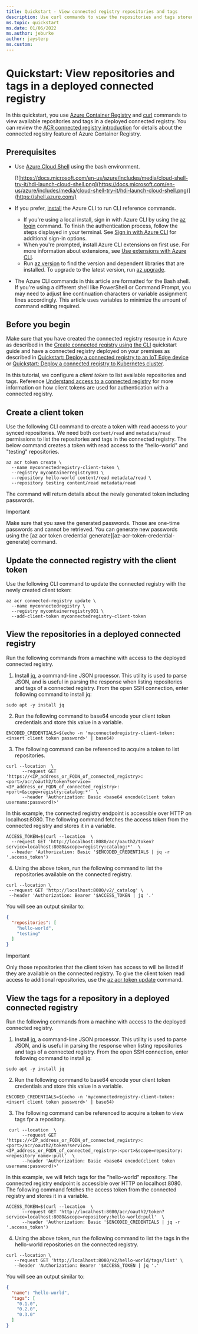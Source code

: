 ```yaml
---
title: Quickstart - View connected registry repositories and tags
description: Use curl commands to view the repositories and tags stored in a deployed connected registry.
ms.topic: quickstart
ms.date: 01/06/2022
ms.author: jeburke
author: jaysterp
ms.custom:
---
```


# Quickstart: View repositories and tags in a deployed connected registry

In this quickstart, you use [Azure Container Registry][container-registry-intro] and [curl](https://curl.se/) commands to view available repositories and tags in a deployed connected registry. You can review the [ACR connected registry introduction](intro-connected-registry.md) for details about the connected registry feature of Azure Container Registry.

## Prerequisites

- Use [Azure Cloud Shell](https://docs.microsoft.com/en-us/azure/cloud-shell/quickstart) using the bash environment.
  
  [![https://docs.microsoft.com/en-us/azure/includes/media/cloud-shell-try-it/hdi-launch-cloud-shell.png](https://docs.microsoft.com/en-us/azure/includes/media/cloud-shell-try-it/hdi-launch-cloud-shell.png)](https://shell.azure.com/)
- If you prefer, [install](https://docs.microsoft.com/en-us/cli/azure/install-azure-cli) the Azure CLI to run CLI reference commands.
  - If you're using a local install, sign in with Azure CLI by using the [az login](https://docs.microsoft.com/en-us/cli/azure/reference-index#az_login) command. To finish the authentication process, follow the steps displayed in your terminal. See [Sign in with Azure CLI](https://docs.microsoft.com/en-us/cli/azure/authenticate-azure-cli) for additional sign-in options.
  - When you're prompted, install Azure CLI extensions on first use. For more information about extensions, see [Use extensions with Azure CLI](https://docs.microsoft.com/en-us/cli/azure/azure-cli-extensions-overview).
  - Run [az version](https://docs.microsoft.com/en-us/cli/azure/reference-index?#az_version) to find the version and dependent libraries that are installed. To upgrade to the latest version, run [az upgrade](https://docs.microsoft.com/en-us/cli/azure/reference-index?#az_upgrade).
- The Azure CLI commands in this article are formatted for the Bash shell. If you're using a different shell like PowerShell or Command Prompt, you may need to adjust line continuation characters or variable assignment lines accordingly. This article uses variables to minimize the amount of command editing required.

## Before you begin

Make sure that you have created the connected registry resource in Azure as described in the [Create connected registry using the CLI][quickstart-connected-registry-cli] quickstart guide and have a connected registry deployed on your premises as described in [Quickstart: Deploy a connected registry to an IoT Edge device](quickstart-deploy-connected-registry-iot-edge-cli.md) or [Quickstart: Deploy a connected registry to Kubernetes cluster](quickstart-deploy-connected-registry-kubernetes.md). 

In this tutorial, we configure a _client token_ to list available repositories and tags. Reference [Understand access to a connected registry](overview-connected-registry-access.md) for more information on how client tokens are used for authentication with a connected registry.


## Create a client token

Use the following CLI command to create a token with read access to your synced repositories. We need both `content/read` and `metadata/read` permissions to list the repositories and tags in the connected registry. The below command creates a token with read access to the "hello-world" and "testing" repositories. 

```azurecli
az acr token create \
  --name myconnectedregistry-client-token \
  --registry mycontainerregistry001 \
  --repository hello-world content/read metadata/read \
  --repository testing content/read metadata/read
```

The command will return details about the newly generated token including passwords.

  > [!IMPORTANT]
  > Make sure that you save the generated passwords. Those are one-time passwords and cannot be retrieved. You can generate new passwords using the [az acr token credential generate][az-acr-token-credential-generate] command.

## Update the connected registry with the client token

Use the following CLI command to update the connected registry with the newly created client token:

```azurecli
az acr connected-registry update \
  --name myconnectedregistry \
  --registry mycontainerregistry001 \
  --add-client-token myconnectedregistry-client-token
```

## View the repositories in a deployed connected registry

Run the following commands from a machine with access to the deployed connected registry.

1. Install [jq](https://stedolan.github.io/jq/), a command-line JSON processor. This utility is used to parse JSON, and is useful in parsing the response when listing repositories and tags of a connected registry. From the open SSH connection, enter following command to install jq:

```
sudo apt -y install jq
```

2. Run the following command to base64 encode your client token credentials and store this value in a variable.

```
ENCODED_CREDENTIALS=$(echo -n 'myconnectedregistry-client-token:<insert client token password>' | base64)
```

3. The following command can be referenced to acquire a token to list repositories. 

```
curl --location  \
      --request GET 'https://<IP_address_or_FQDN_of_connected_registry>:<port>/acr/oauth2/token?service=<IP_address_or_FQDN_of_connected_registry>:<port>&scope=registry:catalog:*'  \
      --header 'Authorization: Basic <base64 encode(client token username:password)>'
```

In this example, the connected registry endpoint is accessible over HTTP on localhost:8080. The following command fetches the access token from the connected registry and stores it in a variable.

```
ACCESS_TOKEN=$(curl --location  \
  --request GET 'http://localhost:8080/acr/oauth2/token?service=localhost:8080&scope=registry:catalog:*'  \
  --header 'Authorization: Basic '$ENCODED_CREDENTIALS | jq -r '.access_token')
```

4. Using the above token, run the following command to list the repositories available on the connected registry.

```
curl --location \
 --request GET 'http://localhost:8080/v2/_catalog' \
 --header 'Authorization: Bearer '$ACCESS_TOKEN | jq '.'
```

You will see an output similar to:

```json
{
  "repositories": [
    "hello-world",
    "testing"
  ]
}
```

> [!IMPORTANT]
> Only those repositories that the client token has access to will be listed if they are available on the connected registry. To give the client token read access to additional repositories, use the [az acr token update][az-acr-token-update] command.

## View the tags for a repository in a deployed connected registry

Run the following commands from a machine with access to the deployed connected registry.

1. Install [jq](https://stedolan.github.io/jq/), a command-line JSON processor. This utility is used to parse JSON, and is useful in parsing the response when listing repositories and tags of a connected registry. From the open SSH connection, enter following command to install jq:

```
sudo apt -y install jq
```

2. Run the following command to base64 encode your client token credentials and store this value in a variable.

```
ENCODED_CREDENTIALS=$(echo -n 'myconnectedregistry-client-token:<insert client token password>' | base64)
```

3. The following command can be referenced to acquire a token to view tags fpr a repository. 

```
 curl --location  \
      --request GET 'https://<IP_address_or_FQDN_of_connected_registry>:<port>/acr/oauth2/token?service=<IP_address_or_FQDN_of_connected_registry>:<port>&scope=repository:<repository name>:pull'  \
      --header 'Authorization: Basic <base64 encode(client token username:password)>'
```

In this example, we will fetch tags for the "hello-world" repository. The connected registry endpoint is accessible over HTTP on localhost:8080. The following command fetches the access token from the connected registry and stores it in a variable.

```
ACCESS_TOKEN=$(curl --location  \
      --request GET 'http://localhost:8080/acr/oauth2/token?service=localhost:8080&scope=repository:hello-world:pull'  \
      --header 'Authorization: Basic '$ENCODED_CREDENTIALS | jq -r '.access_token')
```

4. Using the above token, run the following command to list the tags in the hello-world repositories on the connected registry.

```
curl --location \
   --request GET 'http://localhost:8080/v2/hello-world/tags/list' \
   --header 'Authorization: Bearer '$ACCESS_TOKEN | jq '.'
```

You will see an output similar to:

```json
{
  "name": "hello-world",
  "tags": [
    "0.1.0",
    "0.2.0",
    "0.3.0"
  ]
}
```

<!-- LINKS - internal -->
[az-acr-token-update]: https://docs.microsoft.com/cli/azure/acr/token?view=azure-cli-latest#az_acr_token_update
[container-registry-intro]: https://docs.microsoft.com/azure/container-registry/
[quickstart-connected-registry-cli]: quickstart-connected-registry-cli.md